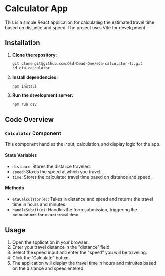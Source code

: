 # Calculator App

This is a simple React application for calculating the estimated travel time based on distance and speed. The project uses Vite for development.

## Installation

1. **Clone the repository:**

   ```
   git clone git@github.com:Old-Dead-One/eta-calculator-ts.git
   cd eta-calculator
   ```

2. **Install dependencies:**

   ```
   npm install
   ```

3. **Run the development server:**

   ```
   npm run dev
   ```

## Code Overview

### `Calculator` Component

This component handles the input, calculation, and display logic for the app.

#### State Variables

- `distance`: Stores the distance traveled.
- `speed`: Stores the speed at which you travel.
- `time`: Stores the calculated travel time based on distance and speed.

#### Methods

- `etaCalculator(e)`: Takes in distance and speed and returns the travel time in hours and minutes.
- `handleSubmit(e)`: Handles the form submission, triggering the calculations for exact travel time.

## Usage

1. Open the application in your browser.
2. Enter your travel distance in the "distance" field.
3. Select the speed input and enter the "speed" you will be traveling.
4. Click the "Calculate" button.
5. The application will display the travel time in hours and minuites based on the distance and speed entered.
